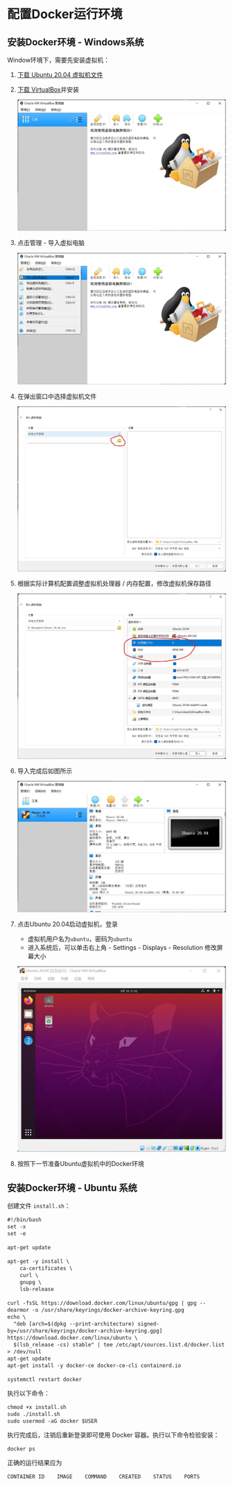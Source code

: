 # 配置Docker运行环境

## 安装Docker环境 - Windows系统

Window环境下，需要先安装虚拟机：

1. [下载 Ubuntu 20.04 虚拟机文件](https://cloud.tsinghua.edu.cn/f/1a0b5af2cc574eae89e2/)

2. [下载 VirtualBox](https://cloud.tsinghua.edu.cn/f/80c66d74aee749b69be4/)并安装

   ![assets/1.jpg](assets/1.jpg)

3. 点击管理 - 导入虚拟电脑

   ![assets/2.jpg](assets/2.jpg)

4. 在弹出窗口中选择虚拟机文件

   ![assets/3.jpg](assets/3.jpg)

5. 根据实际计算机配置调整虚拟机处理器 / 内存配置，修改虚拟机保存路径

   ![assets/4.jpg](assets/4.jpg)

6. 导入完成后如图所示

   ![assets/5.jpg](assets/5.jpg)

7. 点击Ubuntu 20.04启动虚拟机，登录

   * 虚拟机用户名为`ubuntu`，密码为`ubuntu`
   * 进入系统后，可以单击右上角 - Settings - Displays - Resolution 修改屏幕大小

   ![assets/6.jpg](assets/6.jpg)

8. 按照下一节准备Ubuntu虚拟机中的Docker环境

## 安装Docker环境 - Ubuntu 系统

创建文件 `install.sh`：

```shell
#!/bin/bash
set -x 
set -e

apt-get update

apt-get -y install \
    ca-certificates \
    curl \
    gnupg \
    lsb-release

curl -fsSL https://download.docker.com/linux/ubuntu/gpg | gpg --dearmor -o /usr/share/keyrings/docker-archive-keyring.gpg
echo \
  "deb [arch=$(dpkg --print-architecture) signed-by=/usr/share/keyrings/docker-archive-keyring.gpg] https://download.docker.com/linux/ubuntu \
  $(lsb_release -cs) stable" | tee /etc/apt/sources.list.d/docker.list > /dev/null
apt-get update
apt-get install -y docker-ce docker-ce-cli containerd.io

systemctl restart docker
```

执行以下命令：

```shell
chmod +x install.sh
sudo ./install.sh
sudo usermod -aG docker $USER
```

执行完成后，注销后重新登录即可使用 Docker 容器。执行以下命令检验安装：

```shell
docker ps
```

正确的运行结果应为

```
CONTAINER ID    IMAGE    COMMAND    CREATED    STATUS    PORTS
```

